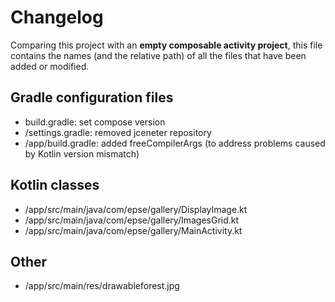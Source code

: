 # Changelog
Comparing this project with an **empty composable activity project**,
this file contains the names (and the relative path) of all the files that have been added or
modified.

## Gradle configuration files
* build.gradle: set compose version
* /settings.gradle: removed jceneter repository
* /app/build.gradle: added freeCompilerArgs (to address problems caused by Kotlin version mismatch)

## Kotlin classes 
* /app/src/main/java/com/epse/gallery/DisplayImage.kt
* /app/src/main/java/com/epse/gallery/ImagesGrid.kt
* /app/src/main/java/com/epse/gallery/MainActivity.kt

## Other
* /app/src/main/res/drawableforest.jpg
